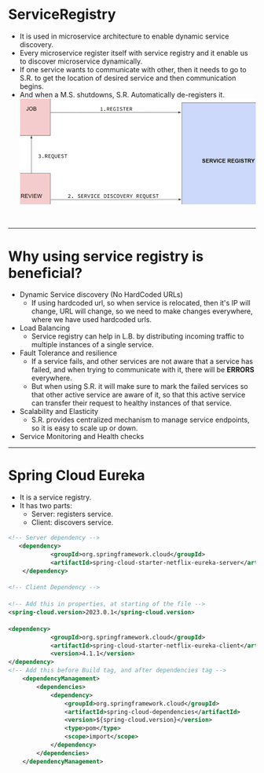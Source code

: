 # ServiceRegistry
- It is used in microservice architecture to enable dynamic service discovery.
- Every microservice register itself with service registry and it enable us to discover microservice dynamically.
- If one service wants to communicate with other, then it needs to go to S.R. to get the location of desired service and then communication begins.
- And when a M.S. shutdowns, S.R. Automatically de-registers it.
![alt text](image-3.png)

<br/>

---
# Why using service registry is beneficial?
- Dynamic Service discovery (No HardCoded URLs)
    - If using hardcoded url, so when service is relocated, then it's IP will change, URL will change, so we need to make changes everywhere, where we have used hardcoded urls.
- Load Balancing
    - Service registry can help in L.B. by distributing incoming traffic to multiple instances of a single service.
- Fault Tolerance and resilience
    - If a service fails, and other services are not aware that a service has failed, and when trying to communicate with it, there will be **ERRORS** everywhere.
    - But when using S.R. it will make sure to mark the failed services so that other active service are aware of it, so that this active service can transfer their request to healthy instances of that service.
- Scalability and Elasticity
    - S.R. provides centralized mechanism to manage service endpoints, so it is easy to scale up or down.
- Service Monitoring and Health checks

---
# Spring Cloud Eureka
- It is a service registry.
- It has two parts:
    - Server: registers service.
    - Client: discovers service.
```xml
<!-- Server dependency -->
   <dependency>
            <groupId>org.springframework.cloud</groupId>
            <artifactId>spring-cloud-starter-netflix-eureka-server</artifactId>
    </dependency>

<!-- Client Dependency -->

<!-- Add this in properties, at starting of the file -->
<spring-cloud.version>2023.0.1</spring-cloud.version>

<dependency>
			<groupId>org.springframework.cloud</groupId>
			<artifactId>spring-cloud-starter-netflix-eureka-client</artifactId>
			<version>4.1.1</version>
</dependency>
<!-- Add this before Build tag, and after dependencies tag -->
	<dependencyManagement>
		<dependencies>
			<dependency>
				<groupId>org.springframework.cloud</groupId>
				<artifactId>spring-cloud-dependencies</artifactId>
				<version>${spring-cloud.version}</version>
				<type>pom</type>
				<scope>import</scope>
			</dependency>
		</dependencies>
	</dependencyManagement>
```